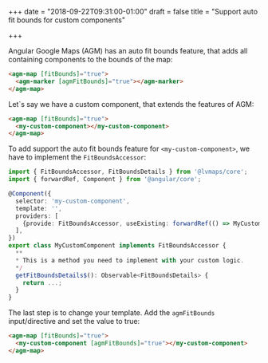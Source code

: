 +++
date = "2018-09-22T09:31:00-01:00"
draft = false
title = "Support auto fit bounds for custom components"

+++

Angular Google Maps (AGM) has an auto fit bounds feature, that adds all containing components to the bounds of the map:

```html
<agm-map [fitBounds]="true">
  <agm-marker [agmFitBounds]="true"></agm-marker>
</agm-map>
```

Let`s say we have a custom component, that extends the features of AGM:


```html
<agm-map [fitBounds]="true">
  <my-custom-component></my-custom-component>
</agm-map>
```

To add support the auto fit bounds feature for `<my-custom-component>`, we have to implement the `FitBoundsAccessor`:

```typescript
import { FitBoundsAccessor, FitBoundsDetails } from '@lvmaps/core';
import { forwardRef, Component } from '@angular/core';

@Component({
  selector: 'my-custom-component',
  template: '',
  providers: [
    {provide: FitBoundsAccessor, useExisting: forwardRef(() => MyCustomComponent)}
  ],
})
export class MyCustomComponent implements FitBoundsAccessor {
  **
  * This is a method you need to implement with your custom logic.
  */
  getFitBoundsDetails$(): Observable<FitBoundsDetails> {
    return ...;
  }
}
```

The last step is to change your template. Add the `agmFitBounds` input/directive and set the value to true:

```html
<agm-map [fitBounds]="true">
  <my-custom-component [agmFitBounds]="true"></my-custom-component>
</agm-map>
```
